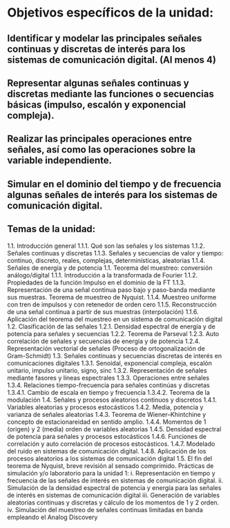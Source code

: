 # Objetivos específicos de la unidad:
## Identificar y modelar las principales señales continuas y discretas de interés para los sistemas de comunicación digital. (Al menos 4)
## Representar algunas señales continuas y discretas mediante las funciones o secuencias básicas (impulso, escalón y exponencial compleja).
## Realizar las principales operaciones entre señales, así como las operaciones sobre la variable independiente.
## Simular en el dominio del tiempo y de frecuencia algunas señales de interés para los sistemas de comunicación digital.
## Temas de la unidad:
1.1. Introducción general
1.1.1. Qué son las señales y los sistemas
1.1.2. Señales continuas y discretas
1.1.3. Señales y secuencias de valor y tiempo: continuo, discreto, reales, complejas,
determinísticas, aleatorias
1.1.4. Señales de energía y de potencia
1.1. Teorema del muestreo: conversión análogo/digital
1.1.1. Introducción a la transformada de Fourier
1.1.2. Propiedades de la función Impulso en el dominio de la FT
1.1.3. Representación de una señal continua paso bajo y paso-banda mediante sus muestras. Teorema
de muestreo de Nyquist.
1.1.4. Muestreo uniforme con tren de impulsos y con retenedor de orden cero
1.1.5. Reconstrucción de una señal continua a partir de sus muestras (interpolación)
1.1.6. Aplicación del teorema del muestreo en un sistema de comunicación digital
1.2. Clasificación de las señales
1.2.1. Densidad espectral de energía y de potencia para señales y secuencias
1.2.2. Teorema de Parseval
1.2.3. Auto correlación de señales y secuencias de energía y de potencia
1.2.4. Representación vectorial de señales (Proceso de ortogonalización de Gram-Schmidt)
1.3. Señales continuas y secuencias discretas de interés en comunicaciones digitales
1.3.1. Senoidal, exponencial compleja, escalón unitario, impulso unitario, signo, sinc
1.3.2. Representación de señales mediante fasores y líneas espectrales
1.3.3. Operaciones entre señales
1.3.4. Relaciones tiempo-frecuencia para señales continúas y discretas
1.3.4.1. Cambio de escala en tiempo y frecuencia
1.3.4.2. Teorema de la modulación
1.4. Señales y procesos aleatorios continuos y discretos
1.4.1. Variables aleatorias y procesos estocásticos
1.4.2. Media, potencia y varianza de señales aleatorias
1.4.3. Teorema de Wiener–Khintchine y concepto de estacionareidad en sentido amplio.
1.4.4. Momentos de 1 (origen) y 2 (media) orden de variables aleatorias
1.4.5. Densidad espectral de potencia para señales y procesos estocásticos
1.4.6. Funciones de correlación y auto correlación de procesos estocásticos.
1.4.7. Modelado del ruido en sistemas de comunicación digital.
1.4.8. Aplicación de los procesos aleatorios a los sistemas de comunicación digital
1.5. El fin del teorema de Nyquist, breve revisión al sensado comprimido.
Prácticas de simulación y/o laboratorio para la unidad 1:
i. Representación en tiempo y frecuencia de las señales de interés en sistemas de comunicación
digital.
ii. Simulación de la densidad espectral de potencia y energía para las señales de interés en
sistemas de comunicación digital
iii. Generación de variables aleatorias continuas y discretas y cálculo de los momentos de 1 y 2
orden.
iv. Simulación del muestreo de señales continuas limitadas en banda empleando el Analog
Discovery
